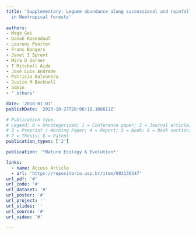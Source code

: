 ```yaml
---
title: 'Supplementary: Legume abundance along successional and rainfall gradients
  in Neotropical forests'
  
authors:
- Maga Gei
- Danaë Rozendaal
- Lourens Poorter
- Frans Bongers
- Janet I Sprent
- Mira D Garner
- T Mitchell Aide
- José Luis Andrade
- Patricia Balvanera
- Justin M Becknell
- admin
- ' others'

date: '2018-01-01'
publishDate: '2023-10-27T20:06:18.108611Z'

# Publication type.
# Legend: 0 = Uncategorized; 1 = Conference paper; 2 = Journal article;
# 3 = Preprint / Working Paper; 4 = Report; 5 = Book; 6 = Book section;
# 7 = Thesis; 8 = Patent
publication_types: ['2']

publication: '*Nature Ecology & Evolution*'

links:
  - name: Access Article
  - url: 'https://repositorio.usp.br/item/003136547'
url_pdf: '#'
url_code: '#'
url_dataset: '#'
url_poster: '#'
url_project: ''
url_slides: ''
url_source: '#'
url_video: '#'

---
```

